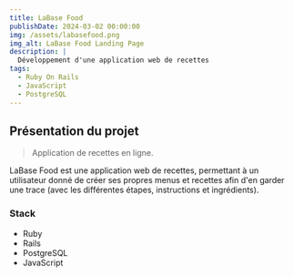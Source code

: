 ```yaml
---
title: LaBase Food
publishDate: 2024-03-02 00:00:00
img: /assets/labasefood.png
img_alt: LaBase Food Landing Page
description: |
  Développement d'une application web de recettes
tags:
  - Ruby On Rails
  - JavaScript
  - PostgreSQL
---
```


## Présentation du projet

> Application de recettes en ligne.

LaBase Food</a> est une application web de recettes, permettant à un utilisateur donné de créer ses propres menus et recettes afin d'en garder une trace (avec les différentes étapes, instructions et ingrédients).


### Stack

* Ruby 
* Rails
* PostgreSQL
* JavaScript 
